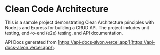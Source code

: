 # Clean Code Architecture

This is a sample project demonstrating Clean Architecture principles with Node.js and Express for building a CRUD API. The project includes unit testing, end-to-end (e2e) testing, and API documentation.

API Docs generated from [https://api-docs-alvon.vercel.app/](https://api-docs-alvon.vercel.app/).